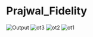 # Prajwal_Fidelity

![Output](https://github.com/user-attachments/assets/53440a26-b044-4feb-9c0c-5b7a90ce8993)
![ot3](https://github.com/user-attachments/assets/813fd7e8-019d-48ce-baf5-063006c128d4)
![ot2](https://github.com/user-attachments/assets/c79750cb-0dfd-4b35-af8d-ae23cfdba7ba)
![ot1](https://github.com/user-attachments/assets/2287be50-6e6d-4b25-b74c-5c794e6131e3)
